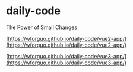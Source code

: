 # daily-code

The Power of Small Changes

[https://wforguo.github.io/daily-code/vue2-app/](https://wforguo.github.io/daily-code/vue2-app/)

[https://wforguo.github.io/daily-code/vue3-app/](https://wforguo.github.io/daily-code/vue3-app/)
